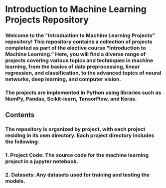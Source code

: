# Introduction to Machine Learning Projects Repository

### Welcome to the "Introduction to Machine Learning Projects" repository! This repository contains a collection of projects completed as part of the elective course "Introduction to Machine Learning." Here, you will find a diverse range of projects covering various topics and techniques in machine learning, from the basics of data preprocessing, linear regression, and classification, to the advanced topics of neural networks, deep learning, and computer vision.
### The projects are implemented in Python using libraries such as NumPy, Pandas, Scikit-learn, TensorFlow, and Keras.

## Contents
### The repository is organized by project, with each project residing in its own directory. Each project directory includes the following:
### 1. Project Code: The source code for the machine learning project in a jupyter notebook. 
### 2. Datasets: Any datasets used for training and testing the models.


